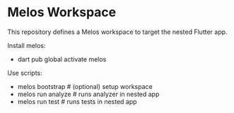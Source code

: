 # Melos Workspace

This repository defines a Melos workspace to target the nested Flutter app.

Install melos:
- dart pub global activate melos

Use scripts:
- melos bootstrap          # (optional) setup workspace
- melos run analyze        # runs analyzer in nested app
- melos run test           # runs tests in nested app
